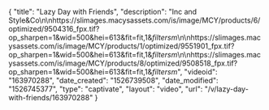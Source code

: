 {
    "title": "Lazy Day with Friends",
    "description": "Inc and Style&Co\n\nhttps:\/\/slimages.macysassets.com\/is\/image\/MCY\/products\/6\/optimized\/9504316_fpx.tif?op_sharpen=1&wid=500&hei=613&fit=fit,1&$filtersm$\n\nhttps:\/\/slimages.macysassets.com\/is\/image\/MCY\/products\/1\/optimized\/9551901_fpx.tif?op_sharpen=1&wid=500&hei=613&fit=fit,1&$filtersm$\n\nhttps:\/\/slimages.macysassets.com\/is\/image\/MCY\/products\/8\/optimized\/9508518_fpx.tif?op_sharpen=1&wid=500&hei=613&fit=fit,1&$filtersm$",
    "videoid": "163970288",
    "date_created": "1526739508",
    "date_modified": "1526745377",
    "type": "captivate",
    "layout": "video",
    "url": "\/v\/lazy-day-with-friends\/163970288"
}